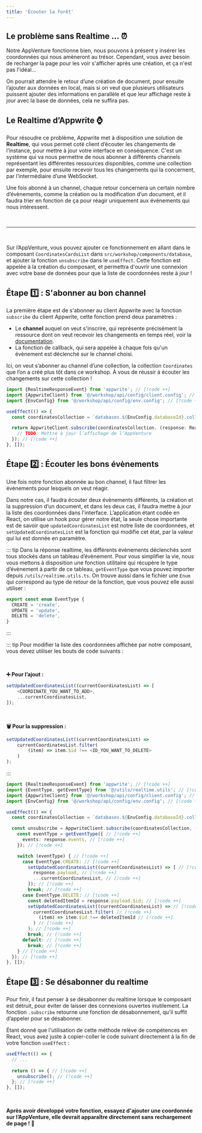```yaml
---
title: 'Écouter la forêt'
---
```


<Documentation link="https://appwrite.io/docs/apis/realtime"></Documentation>

<Hero
title="Écoutons ce que la forêt peut nous offrir 👂🏼"
image="/assets/workshop/database/realtime.jpg"
description="Avant de partir vers de nouvelles contrées, peut-être que nous pouvons prendre le temps, et écouter les
différents bruits et évènements qui se cachent dans cette forêt"
/>

## Le problème sans Realtime ... ⏰

Notre AppVenture fonctionne bien, nous pouvons à présent y insérer les coordonnées qui nous amèneront au trésor.
Cependant, vous avez besoin de recharger la page pour les voir s'afficher après une création, et ça n'est pas l'idéal...

On pourrait attendre le retour d’une création de document, pour ensuite l’ajouter aux données en local, mais si on veut
que plusieurs utilisateurs puissent ajouter des informations en parallèle et que leur affichage reste à jour avec la
base de données, cela ne suffira pas.

## Le Realtime d’Appwrite ⌚

Pour résoudre ce problème, Appwrite met à disposition une solution de **Realtime**, qui vous permet coté client
d’écouter les changements de l’instance, pour mettre à jour votre interface en conséquence. C'est un système qui va nous
permettre de nous abonner à différents channels représentant les différentes ressources disponibles, comme une collection
par exemple, pour ensuite recevoir tous les changements qui la concernent, par l’intermédiaire d’une WebSocket.

Une fois abonné à un channel, chaque retour concernera un certain nombre d’évènements, comme la création ou la
modification d’un document, et il faudra trier en fonction de ça pour réagir uniquement aux évènements qui nous
intéressent.

<br/>

---
<br/>

Sur l’AppVenture, vous pouvez ajouter ce fonctionnement en allant dans le composant `CoordinatesCardsList`
dans `src/workshop/components/database`, et ajouter la fonction `unsubscribe` dans le `useEffect`. Cette fonction est
appelée à la création du composant, et permettra d'ouvrir une connexion avec votre base de données pour que la liste de
coordonnées reste à jour !

## Étape 1️⃣ : S'abonner au bon channel

La première étape est de s'abonner au client Appwrite avec la fonction `subscribe` du client Appwrite, cette fonction
prend deux paramètres :

- Le **channel** auquel on veut s'inscrire, qui représente précisément la ressource dont on veut recevoir les
  changements en temps réel, voir la [documentation](https://appwrite.io/docs/apis/realtime#channels).
- La fonction de callback, qui sera appelée à chaque fois qu'un évènement est déclenché sur le channel choisi.

Ici, on veut s’abonner au channel d’une collection, la collection `Coordinates` que l’on a créé plus tôt dans ce
workshop. À vous de réussir à écouter les changements sur cette collection !

<Solution>

```ts
import {RealtimeResponseEvent} from 'appwrite'; // [!code ++]
import {AppwriteClient} from '@/workshop/api/config/client.config'; // [!code ++]
import {EnvConfig} from '@/workshop/api/config/env.config'; // [!code ++]

useEffect(() => {
  const coordinatesCollection = `databases.${EnvConfig.databaseId}.collections.${EnvConfig.coordinatesCollectionId}.documents`; // [!code ++]

  return AppwriteClient.subscribe(coordinatesCollection, (response: RealtimeResponseEvent<Coordinates>) => { // [!code ++]
    // TODO: Mettre à jour l’affichage de l’AppVenture
  }); // [!code ++]
}, []);
```
</Solution>

## Étape 2️⃣ : Écouter les bons évènements

Une fois notre fonction abonnée au bon channel, il faut filtrer les évènements pour lesquels on veut réagir.

Dans notre cas, il faudra écouter deux évènements différents, la création et la suppression d’un document, et dans les
deux cas, il faudra mettre à jour la liste des coordonnées dans l'interface. L’application étant codée en React, on
utilise un hook pour gérer notre état, la seule chose importante est de savoir que `updatedCoordinatesList` est notre
liste de coordonnées, et `setUpdatedCoordinatesList` est la fonction qui modifie cet état, par la valeur qui lui est
donnée en paramètre.

::: tip
Dans la réponse realtime, les différents évènements déclenchés sont tous stockés dans un tableau d’évènement.
Pour vous simplifier la vie, nous vous mettons à disposition une fonction utilitaire qui récupère le type d’évènement à
partir de ce tableau, `getEventType` que vous pouvez importer depuis `/utils/realtime.utils.ts`.
On trouve aussi dans le fichier une `Enum` qui correspond au type de retour de la fonction, que vous pouvez elle aussi
utiliser :

```ts
export const enum EventType {
  CREATE = 'create',
  UPDATE = 'update',
  DELETE = 'delete',
}
```
:::

::: tip
Pour modifier la liste des coordonnées affichée par notre composant, vous devez utiliser les bouts de code suivants :

<br/>

**➕ Pour l’ajout :**

```ts
setUpdatedCoordinatesList((currentCoordinatesList) => [
	<COORDINATE_YOU_WANT_TO_ADD>,
	...currentCoordinatesList,
]);
```

<br/>

**🗑️ Pour la suppression :** 

```ts
setUpdatedCoordinatesList((currentCoordinatesList) =>
	currentCoordinatesList.filter(
		(item) => item.$id !== <ID_YOU_WANT_TO_DELETE>
	)
);
```
:::

<Solution>

```ts
import {RealtimeResponseEvent} from 'appwrite'; // [!code ++]
import {EventType, getEventType} from '@/utils/realtime.utils'; // [!code ++]
import {AppwriteClient} from '@/workshop/api/config/client.config'; // [!code ++]
import {EnvConfig} from '@/workshop/api/config/env.config'; // [!code ++]

useEffect(() => {
  const coordinatesCollection = `databases.${EnvConfig.databaseId}.collections.${EnvConfig.coordinatesCollectionId}.documents`;  // [!code ++]

  const unsubscribe = AppwriteClient.subscribe(coordinatesCollection, (response: RealtimeResponseEvent<Coordinates>) => { // [!code ++]
    const eventType = getEventType({ // [!code ++]
      events: response.events, // [!code ++]
    }); // [!code ++]

    switch (eventType) { // [!code ++]
      case EventType.CREATE: // [!code ++]
        setUpdatedCoordinatesList((currentCoordinatesList) => [ // [!code ++]
          response.payload, // [!code ++]
          ...currentCoordinatesList, // [!code ++]
        ]); // [!code ++]
        break; // [!code ++]
      case EventType.DELETE: // [!code ++]
        const deletedItemId = response.payload.$id; // [!code ++]
        setUpdatedCoordinatesList((currentCoordinatesList) => // [!code ++]
          currentCoordinatesList.filter( // [!code ++]
            (item) => item.$id !== deletedItemId // [!code ++]
          ) // [!code ++]
        ); // [!code ++]
        break; // [!code ++]
      default: // [!code ++]
        break; // [!code ++]
    } // [!code ++]
  }); // [!code ++]
}, []);
```
</Solution>

## Étape 3️⃣ : Se désabonner du realtime

Pour finir, il faut penser à se désabonner du realtime lorsque le composant est détruit, pour éviter de laisser des
connexions ouvertes inutilement. La fonction `.subscribe` retourne une fonction de désabonnement, qu’il suffit d’appeler
pour se désabonner.

Étant donné que l'utilisation de cette méthode relève de compétences en React, vous avez juste à copier-coller le code
suivant directement à la fin de votre fonction `useEffect` :

```ts
useEffect(() => {
  // ...
  
  return () => { // [!code ++]
    unsubscribe(); // [!code ++]
  }; // [!code ++]
}, []);
```

<br/>

**Après avoir développé votre fonction, essayez d'ajouter une coordonnée sur l’AppVenture, elle devrait apparaître
directement sans rechargement de page ! 📍**
